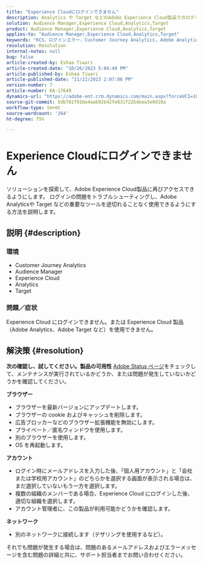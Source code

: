 ```yaml
---
title: "Experience Cloudにログインできません"
description: Analytics や Target などのAdobe Experience Cloud製品でのログインに関する問題を解決する方法について説明します。
solution: Audience Manager,Experience Cloud,Analytics,Target
product: Audience Manager,Experience Cloud,Analytics,Target
applies-to: "Audience Manager,Experience Cloud,Analytics,Target"
keywords: "KCS，ログインエラー，Customer Journey Analytics, Adobe Analytics,Experience Cloud"
resolution: Resolution
internal-notes: null
bug: false
article-created-by: Eshaa Tiwari
article-created-date: "10/26/2023 5:04:49 PM"
article-published-by: Eshaa Tiwari
article-published-date: "11/22/2023 2:07:06 PM"
version-number: 7
article-number: KA-17649
dynamics-url: "https://adobe-ent.crm.dynamics.com/main.aspx?forceUCI=1&pagetype=entityrecord&etn=knowledgearticle&id=a263c2c3-2174-ee11-9ae7-6045bd0063aa"
source-git-commit: 5db781f916e4aab92b42fe831f22bdeea3e9d10a
workflow-type: tm+mt
source-wordcount: '264'
ht-degree: 75%

---
```


# Experience Cloudにログインできません


ソリューションを探索して、Adobe Experience Cloud製品に再びアクセスできるようにします。 ログインの問題をトラブルシューティングし、Adobe Analyticsや Target などの重要なツールを途切れることなく使用できるようにする方法を説明します。

## 説明 {#description}


### <b>環境</b>

- Customer Journey Analytics
- Audience Manager
- Experience Cloud
- Analytics
- Target 


### <b>問題／症状</b>

Experience Cloud にログインできません。または Experience Cloud 製品（Adobe Analytics、Adobe Target など）を使用できません。


## 解決策 {#resolution}

<b>次の確認し、試してください。</b><b>製品の可用性</b>
[Adobe Status ページ](https://status.adobe.com/ja)をチェックして、メンテナンスが実行されているかどうか、または問題が発生していないかどうかを確認してください。

<b>ブラウザー</b>

- ブラウザーを最新バージョンにアップデートします。
- ブラウザーの cookie およびキャッシュを削除します。
- 広告ブロッカーなどのブラウザー拡張機能を無効にします。
- プライベート／匿名ウィンドウを使用します。
- 別のブラウザーを使用します。
- OS を再起動します。


<b>アカウント</b>

- ログイン時にメールアドレスを入力した後、「個人用アカウント」と「会社または学校用アカウント」のどちらかを選択する画面が表示される場合は、まだ選択していないもう一方を選択します。
- 複数の組織のメンバーである場合、Experience Cloud にログインした後、適切な組織を選択します。
- アカウント管理者に、この製品が利用可能かどうかを確認します。


<b>ネットワーク</b>

- 別のネットワークに接続します（テザリングを使用するなど）。


それでも問題が発生する場合は、問題のあるメールアドレスおよびエラーメッセージを含む問題の詳細と共に、サポート担当者までお問い合わせください。
